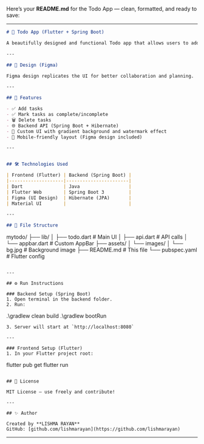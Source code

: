 Here’s your **README.md** for the Todo App — clean, formatted, and ready to save:

---

```markdown
# 📝 Todo App (Flutter + Spring Boot)

A beautifully designed and functional Todo app that allows users to add, complete, and delete tasks. Built using **Flutter** (Frontend) and **Spring Boot** (Backend), this app is responsive and API-powered.

---

## 🎨 Design (Figma)

Figma design replicates the UI for better collaboration and planning.

---

## 🚀 Features

- ✅ Add tasks
- ✅ Mark tasks as complete/incomplete
- 🗑️ Delete tasks
- 🌐 Backend API (Spring Boot + Hibernate)
- 🎨 Custom UI with gradient background and watermark effect
- 📱 Mobile-friendly layout (Figma design included)

---


## 🛠️ Technologies Used

| Frontend (Flutter) | Backend (Spring Boot) |
|--------------------|-----------------------|
| Dart               | Java                  |
| Flutter Web        | Spring Boot 3         |
| Figma (UI Design)  | Hibernate (JPA)       |
| Material UI        |                       |

---

## 📂 File Structure

```

mytodo/
├── lib/
│   ├── todo.dart          # Main UI
│   ├── api.dart           # API calls
│   └── appbar.dart        # Custom AppBar
├── assets/
│   └── images/
│       └── bg.jpg         # Background image
├── README.md              # This file
└── pubspec.yaml           # Flutter config

```

---

## ⚙️ Run Instructions

### Backend Setup (Spring Boot)
1. Open terminal in the backend folder.
2. Run:
```

.\gradlew clean build
.\gradlew bootRun

```
3. Server will start at `http://localhost:8080`

---

### Frontend Setup (Flutter)
1. In your Flutter project root:
```

flutter pub get
flutter run

```

## 📄 License

MIT License – use freely and contribute!

---

## ✨ Author

Created by **LISHMA RAYAN**  
GitHub: [github.com/lishmarayan](https://github.com/lishmarayan)
```

---


